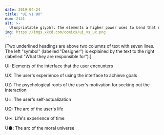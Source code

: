 ```yaml
---
date: 2019-04-24
title: "UI vs UX"
num: 2141
alt: >-
  U[unprintable glyph]: The elements a higher power uses to bend that moral arc. U[even more unprintable glyph]: The higher power's overall experience bending that moral arc.
img: https://imgs.xkcd.com/comics/ui_vs_ux.png
---
```

[Two underlined headings are above two columns of text with seven lines. The left "symbol" (labelled "Designer") is explained by the text to the right (labelled "What they are responsible for").]

UI: Elements of the interface that the user encounters

UX: The user's experience of using the interface to achieve goals

UZ: The psychological roots of the user's motivation for seeking out the interaction

U∝: The user's self-actualization

UΩ: The arc of the user's life

U∞: Life's experience of time

U⚫: The arc of the moral universe